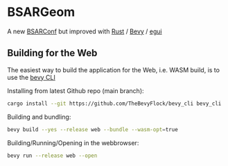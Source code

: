 # BSARGeom
 A new [BSARConf](https://github.com/oboisot/BSARConf) but improved with [Rust](https://www.rust-lang.org/) / [Bevy](https://github.com/bevyengine/bevy) / [egui](https://github.com/emilk/egui)


## Building for the Web
The easiest way to build the application for the Web, i.e. WASM build, is to use the [bevy CLI](https://github.com/TheBevyFlock/bevy_cli)

Installing from latest Github repo (main branch):
```sh
cargo install --git https://github.com/TheBevyFlock/bevy_cli bevy_cli
```

Building and bundling:
```sh
bevy build --yes --release web --bundle --wasm-opt=true
```

Building/Running/Opening in the webbrowser:
```sh
bevy run --release web --open
```